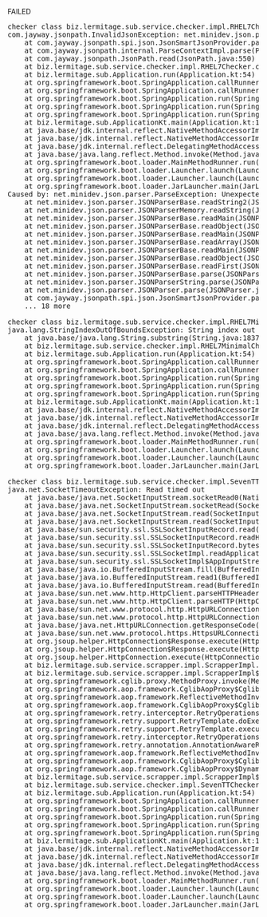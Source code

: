 FAILED

<pre>checker class biz.lermitage.sub.service.checker.impl.RHEL7Checker failed, ignoring
com.jayway.jsonpath.InvalidJsonException: net.minidev.json.parser.ParseException: Unexpected End Of File position 1873899: null
	at com.jayway.jsonpath.spi.json.JsonSmartJsonProvider.parse(JsonSmartJsonProvider.java:64)
	at com.jayway.jsonpath.internal.ParseContextImpl.parse(ParseContextImpl.java:37)
	at com.jayway.jsonpath.JsonPath.read(JsonPath.java:550)
	at biz.lermitage.sub.service.checker.impl.RHEL7Checker.check(RHEL7Checker.kt:28)
	at biz.lermitage.sub.Application.run(Application.kt:54)
	at org.springframework.boot.SpringApplication.callRunner(SpringApplication.java:777)
	at org.springframework.boot.SpringApplication.callRunners(SpringApplication.java:761)
	at org.springframework.boot.SpringApplication.run(SpringApplication.java:310)
	at org.springframework.boot.SpringApplication.run(SpringApplication.java:1312)
	at org.springframework.boot.SpringApplication.run(SpringApplication.java:1301)
	at biz.lermitage.sub.ApplicationKt.main(Application.kt:125)
	at java.base/jdk.internal.reflect.NativeMethodAccessorImpl.invoke0(Native Method)
	at java.base/jdk.internal.reflect.NativeMethodAccessorImpl.invoke(NativeMethodAccessorImpl.java:62)
	at java.base/jdk.internal.reflect.DelegatingMethodAccessorImpl.invoke(DelegatingMethodAccessorImpl.java:43)
	at java.base/java.lang.reflect.Method.invoke(Method.java:566)
	at org.springframework.boot.loader.MainMethodRunner.run(MainMethodRunner.java:49)
	at org.springframework.boot.loader.Launcher.launch(Launcher.java:108)
	at org.springframework.boot.loader.Launcher.launch(Launcher.java:58)
	at org.springframework.boot.loader.JarLauncher.main(JarLauncher.java:88)
Caused by: net.minidev.json.parser.ParseException: Unexpected End Of File position 1873899: null
	at net.minidev.json.parser.JSONParserBase.readString2(JSONParserBase.java:635)
	at net.minidev.json.parser.JSONParserMemory.readString(JSONParserMemory.java:132)
	at net.minidev.json.parser.JSONParserBase.readMain(JSONParserBase.java:458)
	at net.minidev.json.parser.JSONParserBase.readObject(JSONParserBase.java:594)
	at net.minidev.json.parser.JSONParserBase.readMain(JSONParserBase.java:451)
	at net.minidev.json.parser.JSONParserBase.readArray(JSONParserBase.java:321)
	at net.minidev.json.parser.JSONParserBase.readMain(JSONParserBase.java:454)
	at net.minidev.json.parser.JSONParserBase.readObject(JSONParserBase.java:594)
	at net.minidev.json.parser.JSONParserBase.readFirst(JSONParserBase.java:349)
	at net.minidev.json.parser.JSONParserBase.parse(JSONParserBase.java:206)
	at net.minidev.json.parser.JSONParserString.parse(JSONParserString.java:58)
	at net.minidev.json.parser.JSONParser.parse(JSONParser.java:278)
	at com.jayway.jsonpath.spi.json.JsonSmartJsonProvider.parse(JsonSmartJsonProvider.java:62)
	... 18 more

checker class biz.lermitage.sub.service.checker.impl.RHEL7MinimalChecker failed, ignoring
java.lang.StringIndexOutOfBoundsException: String index out of range: -1
	at java.base/java.lang.String.substring(String.java:1837)
	at biz.lermitage.sub.service.checker.impl.RHEL7MinimalChecker.check(RHEL7MinimalChecker.kt:29)
	at biz.lermitage.sub.Application.run(Application.kt:54)
	at org.springframework.boot.SpringApplication.callRunner(SpringApplication.java:777)
	at org.springframework.boot.SpringApplication.callRunners(SpringApplication.java:761)
	at org.springframework.boot.SpringApplication.run(SpringApplication.java:310)
	at org.springframework.boot.SpringApplication.run(SpringApplication.java:1312)
	at org.springframework.boot.SpringApplication.run(SpringApplication.java:1301)
	at biz.lermitage.sub.ApplicationKt.main(Application.kt:125)
	at java.base/jdk.internal.reflect.NativeMethodAccessorImpl.invoke0(Native Method)
	at java.base/jdk.internal.reflect.NativeMethodAccessorImpl.invoke(NativeMethodAccessorImpl.java:62)
	at java.base/jdk.internal.reflect.DelegatingMethodAccessorImpl.invoke(DelegatingMethodAccessorImpl.java:43)
	at java.base/java.lang.reflect.Method.invoke(Method.java:566)
	at org.springframework.boot.loader.MainMethodRunner.run(MainMethodRunner.java:49)
	at org.springframework.boot.loader.Launcher.launch(Launcher.java:108)
	at org.springframework.boot.loader.Launcher.launch(Launcher.java:58)
	at org.springframework.boot.loader.JarLauncher.main(JarLauncher.java:88)

checker class biz.lermitage.sub.service.checker.impl.SevenTTChecker failed, ignoring
java.net.SocketTimeoutException: Read timed out
	at java.base/java.net.SocketInputStream.socketRead0(Native Method)
	at java.base/java.net.SocketInputStream.socketRead(SocketInputStream.java:115)
	at java.base/java.net.SocketInputStream.read(SocketInputStream.java:168)
	at java.base/java.net.SocketInputStream.read(SocketInputStream.java:140)
	at java.base/sun.security.ssl.SSLSocketInputRecord.read(SSLSocketInputRecord.java:478)
	at java.base/sun.security.ssl.SSLSocketInputRecord.readHeader(SSLSocketInputRecord.java:472)
	at java.base/sun.security.ssl.SSLSocketInputRecord.bytesInCompletePacket(SSLSocketInputRecord.java:70)
	at java.base/sun.security.ssl.SSLSocketImpl.readApplicationRecord(SSLSocketImpl.java:1454)
	at java.base/sun.security.ssl.SSLSocketImpl$AppInputStream.read(SSLSocketImpl.java:1065)
	at java.base/java.io.BufferedInputStream.fill(BufferedInputStream.java:252)
	at java.base/java.io.BufferedInputStream.read1(BufferedInputStream.java:292)
	at java.base/java.io.BufferedInputStream.read(BufferedInputStream.java:351)
	at java.base/sun.net.www.http.HttpClient.parseHTTPHeader(HttpClient.java:754)
	at java.base/sun.net.www.http.HttpClient.parseHTTP(HttpClient.java:689)
	at java.base/sun.net.www.protocol.http.HttpURLConnection.getInputStream0(HttpURLConnection.java:1615)
	at java.base/sun.net.www.protocol.http.HttpURLConnection.getInputStream(HttpURLConnection.java:1520)
	at java.base/java.net.HttpURLConnection.getResponseCode(HttpURLConnection.java:527)
	at java.base/sun.net.www.protocol.https.HttpsURLConnectionImpl.getResponseCode(HttpsURLConnectionImpl.java:334)
	at org.jsoup.helper.HttpConnection$Response.execute(HttpConnection.java:867)
	at org.jsoup.helper.HttpConnection$Response.execute(HttpConnection.java:829)
	at org.jsoup.helper.HttpConnection.execute(HttpConnection.java:366)
	at biz.lermitage.sub.service.scrapper.impl.ScrapperImpl.fetchHtml(ScrapperImpl.kt:35)
	at biz.lermitage.sub.service.scrapper.impl.ScrapperImpl$$FastClassBySpringCGLIB.invoke(<generated>)
	at org.springframework.cglib.proxy.MethodProxy.invoke(MethodProxy.java:218)
	at org.springframework.aop.framework.CglibAopProxy$CglibMethodInvocation.invokeJoinpoint(CglibAopProxy.java:783)
	at org.springframework.aop.framework.ReflectiveMethodInvocation.proceed(ReflectiveMethodInvocation.java:163)
	at org.springframework.aop.framework.CglibAopProxy$CglibMethodInvocation.proceed(CglibAopProxy.java:753)
	at org.springframework.retry.interceptor.RetryOperationsInterceptor$1.doWithRetry(RetryOperationsInterceptor.java:97)
	at org.springframework.retry.support.RetryTemplate.doExecute(RetryTemplate.java:329)
	at org.springframework.retry.support.RetryTemplate.execute(RetryTemplate.java:209)
	at org.springframework.retry.interceptor.RetryOperationsInterceptor.invoke(RetryOperationsInterceptor.java:133)
	at org.springframework.retry.annotation.AnnotationAwareRetryOperationsInterceptor.invoke(AnnotationAwareRetryOperationsInterceptor.java:163)
	at org.springframework.aop.framework.ReflectiveMethodInvocation.proceed(ReflectiveMethodInvocation.java:186)
	at org.springframework.aop.framework.CglibAopProxy$CglibMethodInvocation.proceed(CglibAopProxy.java:753)
	at org.springframework.aop.framework.CglibAopProxy$DynamicAdvisedInterceptor.intercept(CglibAopProxy.java:698)
	at biz.lermitage.sub.service.scrapper.impl.ScrapperImpl$$EnhancerBySpringCGLIB.fetchHtml(<generated>)
	at biz.lermitage.sub.service.checker.impl.SevenTTChecker.check(SevenTTChecker.kt:21)
	at biz.lermitage.sub.Application.run(Application.kt:54)
	at org.springframework.boot.SpringApplication.callRunner(SpringApplication.java:777)
	at org.springframework.boot.SpringApplication.callRunners(SpringApplication.java:761)
	at org.springframework.boot.SpringApplication.run(SpringApplication.java:310)
	at org.springframework.boot.SpringApplication.run(SpringApplication.java:1312)
	at org.springframework.boot.SpringApplication.run(SpringApplication.java:1301)
	at biz.lermitage.sub.ApplicationKt.main(Application.kt:125)
	at java.base/jdk.internal.reflect.NativeMethodAccessorImpl.invoke0(Native Method)
	at java.base/jdk.internal.reflect.NativeMethodAccessorImpl.invoke(NativeMethodAccessorImpl.java:62)
	at java.base/jdk.internal.reflect.DelegatingMethodAccessorImpl.invoke(DelegatingMethodAccessorImpl.java:43)
	at java.base/java.lang.reflect.Method.invoke(Method.java:566)
	at org.springframework.boot.loader.MainMethodRunner.run(MainMethodRunner.java:49)
	at org.springframework.boot.loader.Launcher.launch(Launcher.java:108)
	at org.springframework.boot.loader.Launcher.launch(Launcher.java:58)
	at org.springframework.boot.loader.JarLauncher.main(JarLauncher.java:88)

</pre>